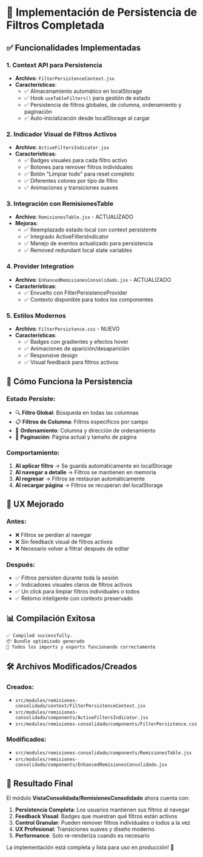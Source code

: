 # 🎯 Implementación de Persistencia de Filtros Completada

## ✅ Funcionalidades Implementadas

### 1. **Context API para Persistencia** 
- **Archivo**: `FilterPersistenceContext.jsx`
- **Características**:
  - ✅ Almacenamiento automático en localStorage
  - ✅ Hook `useTableFilters()` para gestión de estado
  - ✅ Persistencia de filtros globales, de columna, ordenamiento y paginación
  - ✅ Auto-inicialización desde localStorage al cargar

### 2. **Indicador Visual de Filtros Activos**
- **Archivo**: `ActiveFiltersIndicator.jsx` 
- **Características**:
  - ✅ Badges visuales para cada filtro activo
  - ✅ Botones para remover filtros individuales
  - ✅ Botón "Limpiar todo" para reset completo
  - ✅ Diferentes colores por tipo de filtro
  - ✅ Animaciones y transiciones suaves

### 3. **Integración con RemisionesTable**
- **Archivo**: `RemisionesTable.jsx` - ACTUALIZADO
- **Mejoras**:
  - ✅ Reemplazado estado local con context persistente
  - ✅ Integrado ActiveFiltersIndicator
  - ✅ Manejo de eventos actualizado para persistencia
  - ✅ Removed redundant local state variables

### 4. **Provider Integration**
- **Archivo**: `EnhancedRemisionesConsolidado.jsx` - ACTUALIZADO
- **Características**:
  - ✅ Envuelto con FilterPersistenceProvider
  - ✅ Contexto disponible para todos los componentes

### 5. **Estilos Modernos**
- **Archivo**: `FilterPersistence.css` - NUEVO
- **Características**:
  - ✅ Badges con gradientes y efectos hover
  - ✅ Animaciones de aparición/desaparición
  - ✅ Responsive design
  - ✅ Visual feedback para filtros activos

## 🎨 Cómo Funciona la Persistencia

### Estado Persiste:
- 🔍 **Filtro Global**: Búsqueda en todas las columnas
- 📋 **Filtros de Columna**: Filtros específicos por campo
- 🔄 **Ordenamiento**: Columna y dirección de ordenamiento
- 📄 **Paginación**: Página actual y tamaño de página

### Comportamiento:
1. **Al aplicar filtro** → Se guarda automáticamente en localStorage
2. **Al navegar a detalle** → Filtros se mantienen en memoria
3. **Al regresar** → Filtros se restauran automáticamente
4. **Al recargar página** → Filtros se recuperan del localStorage

## 🚀 UX Mejorado

### Antes:
- ❌ Filtros se perdían al navegar
- ❌ Sin feedback visual de filtros activos
- ❌ Necesario volver a filtrar después de editar

### Después:
- ✅ Filtros persisten durante toda la sesión
- ✅ Indicadores visuales claros de filtros activos
- ✅ Un click para limpiar filtros individuales o todos
- ✅ Retorno inteligente con contexto preservado

## 📊 Compilación Exitosa

```bash
✅ Compiled successfully.
📦 Bundle optimizado generado
🎯 Todos los imports y exports funcionando correctamente
```

## 🛠️ Archivos Modificados/Creados

### Creados:
- `src/modules/remisiones-consolidado/context/FilterPersistenceContext.jsx`
- `src/modules/remisiones-consolidado/components/ActiveFiltersIndicator.jsx`
- `src/modules/remisiones-consolidado/components/FilterPersistence.css`

### Modificados:
- `src/modules/remisiones-consolidado/components/RemisionesTable.jsx`
- `src/modules/remisiones-consolidado/components/EnhancedRemisionesConsolidado.jsx`

## 🎯 Resultado Final

El módulo **VistaConsolidada/RemisionesConsolidado** ahora cuenta con:

1. **Persistencia Completa**: Los usuarios mantienen sus filtros al navegar
2. **Feedback Visual**: Badges que muestran qué filtros están activos  
3. **Control Granular**: Pueden remover filtros individuales o todos a la vez
4. **UX Profesional**: Transiciones suaves y diseño moderno
5. **Performance**: Solo re-renderiza cuando es necesario

La implementación está completa y lista para uso en producción! 🚀